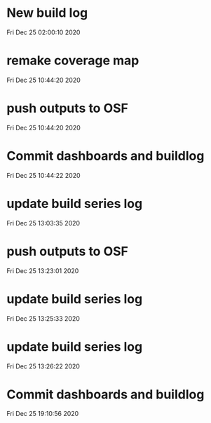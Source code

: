 
# New build log 
 Fri Dec 25 02:00:10 2020 


# remake coverage map 
 Fri Dec 25 10:44:20 2020 


# push outputs to OSF 
 Fri Dec 25 10:44:20 2020 


# Commit dashboards and buildlog 
 Fri Dec 25 10:44:22 2020 


# update build series log 
 Fri Dec 25 13:03:35 2020 


# push outputs to OSF 
 Fri Dec 25 13:23:01 2020 


# update build series log 
 Fri Dec 25 13:25:33 2020 


# update build series log 
 Fri Dec 25 13:26:22 2020 


# Commit dashboards and buildlog 
 Fri Dec 25 19:10:56 2020 

